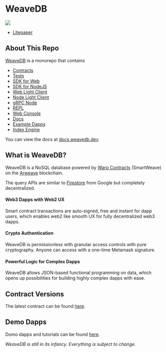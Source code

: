 # WeaveDB

![](../assets/cover.png)

- [Litepaper](../)

## About This Repo

[WeaveDB](https://github.com/weavedb/weavedb) is a monorepo that contains

- [Contracts](../contracts)
- [Tests](../test)
- [SDK for Web](../sdk/sdk-web)
- [SDK for NodeJS](../sdk/sdk-node)
- [Web Light Client](../sdk/light-client-web)
- [Node Light Client](../sdk/light-client-node)
- [gRPC Node](../grpc-node)
- [REPL](../scripts/runNode.js)
- [Web Console](../console)
- [Docs](../docs)
- [Example Dapps](../examples)
- [Index Engine](../index-engine)

You can view the docs at [docs.weavedb.dev](https://docs.weavedb.dev).

## What is WeaveDB?

WeaveDB is a NoSQL database powered by [Warp Contracts](https://warp.cc/) (SmartWeave) on the [Arweave](https://www.arweave.org/) blockchain.

The query APIs are similar to [Firestore](https://firebase.google.com/docs/firestore) from Google but completely decentralized.

#### Web3 Dapps with Web2 UX

Smart contract transactions are auto-signed, free and instant for dapp users, which enables web2 like smooth UX for fully decentralized web3 dapps.

#### Crypto Authentication

WeaveDB is permissionless with granular access controls with pure cryptography. Anyone can access with a one-time Metamask signature.

#### Powerful Logic for Complex Dapps

WeaveDB allows JSON-based functional programming on data, which opens up possibilities for building highly complex dapps with ease.

## Contract Versions

The latest contract can be found [here](https://docs.weavedb.dev/docs/sdk/version).

## Demo Dapps

Domo dapps and tutorials can be found [here](https://docs.weavedb.dev/docs/category/example-dapps).

*WeaveDB is still in its infancy. Everything is subject to change.*

